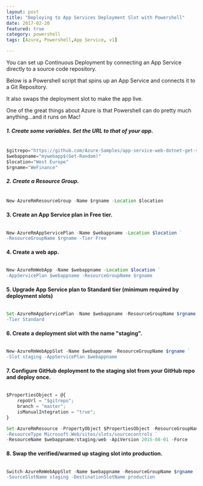 ```yaml
---
layout: post
title: "Deploying to App Services Deployment Slot with Powershell"
date: 2017-02-20
featured: true
category: powershell
tags: [Azure, Powershell,App Service, v1]

---
```

You can set up Continuous Deployment by connecting an App Service directly to a source code repository.

Below is a Powershell script that spins up an App Service and connects it to a Git Repository.

It also swaps the deployment slot to make the app live.

One of the great things about Azure is that Powershell can do pretty much anything...and it runs on Mac!

##### 1. Create some variables.  Set the URL to that of your app.

``` javascript

$gitrepo="https://github.com/Azure-Samples/app-service-web-dotnet-get-started.git"
$webappname="mywebapp$(Get-Random)"
$location="West Europe"
$rgname="WeFinance"
```

##### 2. Create a Resource Group.

``` javascript

New-AzureRmResourceGroup -Name $rgname -Location $location
```

#### 3. Create an App Service plan in Free tier.

``` javascript

New-AzureRmAppServicePlan -Name $webappname -Location $location `
-ResourceGroupName $rgname -Tier Free
```

#### 4. Create a web app.

``` javascript

New-AzureRmWebApp -Name $webappname -Location $location `
-AppServicePlan $webappname -ResourceGroupName $rgname
```

#### 5. Upgrade App Service plan to Standard tier (minimum required by deployment slots)

``` javascript

Set-AzureRmAppServicePlan -Name $webappname -ResourceGroupName $rgname `
-Tier Standard
```
#### 6. Create a deployment slot with the name "staging".

``` javascript

New-AzureRmWebAppSlot -Name $webappname -ResourceGroupName $rgname `
-Slot staging -AppServicePlan $webappname
```

#### 7. Configure GitHub deployment to the staging slot from your GitHub repo and deploy once.

``` javascript

$PropertiesObject = @{
    repoUrl = "$gitrepo";
    branch = "master";
    isManualIntegration = "true";
}

Set-AzureRmResource -PropertyObject $PropertiesObject -ResourceGroupName $rgname `
-ResourceType Microsoft.Web/sites/slots/sourcecontrols `
-ResourceName $webappname/staging/web -ApiVersion 2015-08-01 -Force
```

#### 8. Swap the verified/warmed up staging slot into production.

``` javascript

Switch-AzureRmWebAppSlot -Name $webappname -ResourceGroupName $rgname `
-SourceSlotName staging -DestinationSlotName production
```
